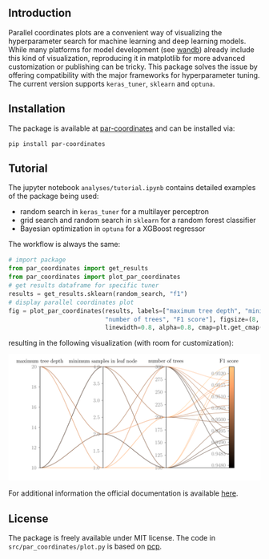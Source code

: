 ## Introduction
Parallel coordinates plots are a convenient way of visualizing the hyperparameter search for machine learning and deep learning models. While many platforms for model development (see [wandb](https://wandb.ai/site)) already include this kind of visualization, reproducing it in matplotlib for more advanced customization or publishing can be tricky. This package solves the issue by offering compatibility with the major frameworks for hyperparameter tuning. The current version supports `keras_tuner`, `sklearn` and `optuna`.

## Installation
The package is available at [par-coordinates](https://pypi.org/project/par-coordinates/) and can be installed via:
```
pip install par-coordinates
```
## Tutorial
The jupyter notebook `analyses/tutorial.ipynb` contains detailed examples of the package being used:
- random search in `keras_tuner` for a multilayer perceptron
- grid search and random search in `sklearn` for a random forest classifier
- Bayesian optimization in `optuna` for a XGBoost regressor

The workflow is always the same:
```python
# import package
from par_coordinates import get_results
from par_coordinates import plot_par_coordinates
# get results dataframe for specific tuner
results = get_results.sklearn(random_search, "f1")
# display parallel coordinates plot
fig = plot_par_coordinates(results, labels=["maximum tree depth", "minimum samples in leaf node", 
                           "number of trees", "F1 score"], figsize=(8, 4), curves=True, 
                           linewidth=0.8, alpha=0.8, cmap=plt.get_cmap("copper"))
```
resulting in the following visualization (with room for customization):

![](https://github.com/tommaso-ferracci/Parallel_Coordinates_Plot/raw/main/outputs/figures/random_search.png)

For additional information the official documentation is available [here](https://tommaso-ferracci.github.io/Parallel_Coordinates_Plot/index.html).

## License
The package is freely available under MIT license. The code in `src/par_coordinates/plot.py` is based on [pcp](https://github.com/gregornickel/pcp).